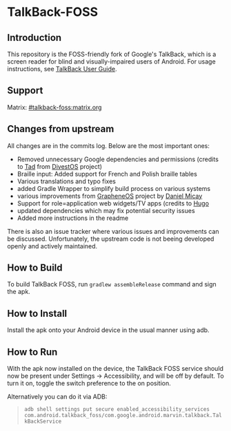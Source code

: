 # TalkBack-FOSS

## Introduction

This repository is the FOSS-friendly fork of Google's TalkBack, which is a screen
reader for blind and visually-impaired users of Android. For usage instructions,
see [TalkBack User Guide](https://support.google.com/accessibility/android/answer/6283677?hl=en).

## Support

Matrix: [#talkback-foss:matrix.org](https://matrix.to/#/#talkback-foss:matrix.org)

## Changes from upstream

All changes are in the commits log. Below are the most important ones:

* Removed unnecessary Google dependencies and permissions (credits to [Tad](https://github.com/SkewedZeppelin) from [DivestOS](https://github.com/Divested-Mobile/talkback/) project)
* Braille input: Added support for French and Polish braille tables
* Various translations and typo fixes
* added Gradle Wrapper to simplify build process on various systems
* various improvements from [GrapheneOS](https://github.com/GrapheneOS/talkback) project by [Daniel Micay](https://github.com/thestinger)
* Support for role=application web widgets/TV apps (credits to [Hugo](https://github.com/hugoholgersson)
* updated dependencies which may fix potential security issues
* Added more instructions in the readme

There is also an issue tracker where various issues and improvements can be discussed. Unfortunately, the upstream code is not beeing developed openly and actively maintained.

## How to Build

To build TalkBack FOSS, run `gradlew assembleRelease` command and sign the apk.

## How to Install

Install the apk onto your Android device in the usual manner using adb.

## How to Run

With the apk now installed on the device, the TalkBack FOSS service should now be
present under Settings -> Accessibility, and will be off by default. To turn it
on, toggle the switch preference to the on position.

Alternatively you can do it via ADB:

> `adb shell settings put secure enabled_accessibility_services com.android.talkback_foss/com.google.android.marvin.talkback.TalkBackService`

